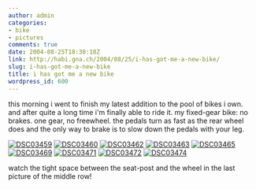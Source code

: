 ```yaml
---
author: admin
categories:
- bike
- pictures
comments: true
date: 2004-08-25T18:30:18Z
link: http://habi.gna.ch/2004/08/25/i-has-got-me-a-new-bike/
slug: i-has-got-me-a-new-bike
title: i has got me a new bike
wordpress_id: 600
---
```


this morning i went to finish my latest addition to the pool of bikes i own.
and after quite a long time i'm finally able to ride it.
my fixed-gear bike: no brakes. one gear, no freewheel. the pedals turn as fast as the rear wheel does and the only way to brake is to slow down the pedals with your leg.

[![DSC03459](http://habi.gna.ch/blog/images/DSC03459-tm.jpg)](http://habi.gna.ch/blog/images/DSC03459.JPG) [![DSC03460](http://habi.gna.ch/blog/images/DSC03460-tm.jpg)](http://habi.gna.ch/blog/images/DSC03460.JPG) [![DSC03462](http://habi.gna.ch/blog/images/DSC03462-tm.jpg)](http://habi.gna.ch/blog/images/DSC03462.JPG)
[![DSC03463](http://habi.gna.ch/blog/images/DSC03463-tm.jpg)](http://habi.gna.ch/blog/images/DSC03463.JPG) [![DSC03465](http://habi.gna.ch/blog/images/DSC03465-tm.jpg)](http://habi.gna.ch/blog/images/DSC03465.JPG) [![DSC03469](http://habi.gna.ch/blog/images/DSC03469-tm.jpg)](http://habi.gna.ch/blog/images/DSC03469.JPG)
[![DSC03471](http://habi.gna.ch/blog/images/DSC03471-tm.jpg)](http://habi.gna.ch/blog/images/DSC03471.JPG) [![DSC03472](http://habi.gna.ch/blog/images/DSC03472-tm.jpg)](http://habi.gna.ch/blog/images/DSC03472.JPG) [![DSC03474](http://habi.gna.ch/blog/images/DSC03474-tm.jpg)](http://habi.gna.ch/blog/images/DSC03474.JPG)

watch the tight space between the seat-post and the wheel in the last picture of the middle row!

